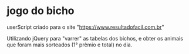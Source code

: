 # jogo do bicho

userScript criado para o site "https://www.resultadofacil.com.br"

Utilizando jQuery para "varrer" as tabelas dos bichos, e obter os animais que foram mais sorteados (1° prêmio e total) no dia.
